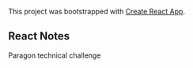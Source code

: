 This project was bootstrapped with [Create React App](https://github.com/facebook/create-react-app).

## React Notes

Paragon technical challenge
